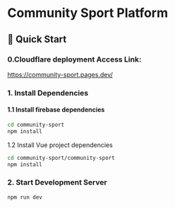 # Community Sport Platform

## 🚀 Quick Start

### 0.Cloudflare deployment Access Link:

https://community-sport.pages.dev/



### 1. Install Dependencies

#### 1.1 Install firebase dependencies

```sh
cd community-sport
npm install

```

1.2 Install Vue project dependencies

```sh
cd community-sport/community-sport
npm install
```



### 2. Start Development Server

```sh
npm run dev
```

